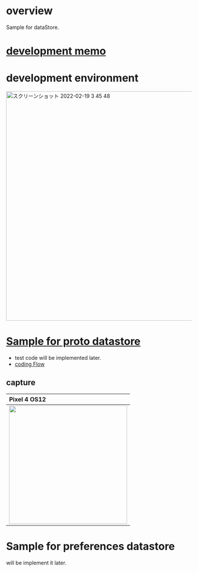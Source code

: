 # overview

Sample for dataStore.

# [development memo](https://github.com/LeoAndo/android-datastore-samples/issues)

# development environment

<img width="621" alt="スクリーンショット 2022-02-19 3 45 48" src="https://user-images.githubusercontent.com/16476224/154743775-0458a335-79a7-4a0d-ba27-931b58ffc53b.png">

# [Sample for proto datastore](https://github.com/LeoAndo/android-datastore-samples/tree/main/ProtoDataStoreComposeSample)

- test code will be implemented later.
- [coding Flow](https://github.com/LeoAndo/android-datastore-samples/pulls?q=is%3Apr+is%3Aclosed+label%3Aproto_datastore)

## capture

| Pixel 4 OS12 |
|:---|
|<img src="https://github.com/LeoAndo/android-datastore-samples/blob/main/ProtoDataStoreComposeSample/capture.gif" width=320 /> |

# Sample for preferences datastore

will be implement it later.


